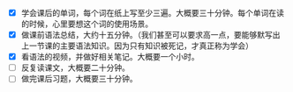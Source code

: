 - [x] 学会课后的单词，每个词在纸上写至少三遍。大概要三十分钟。每个单词在读的时候，心里要想这个词的使用场景。
- [x] 做课前语法总结，大约十五分钟。（我们甚至可以要求高一点，要能够默写出上一节课的主要语法知识。因为只有知识被死记，才真正称为学会）
- [x] 看语法的视频，并做好相关笔记。大概要一个小时。
- [ ] 反复读课文，大概要二十分钟。
- [ ] 做完课后习题，大概要三十分钟。
